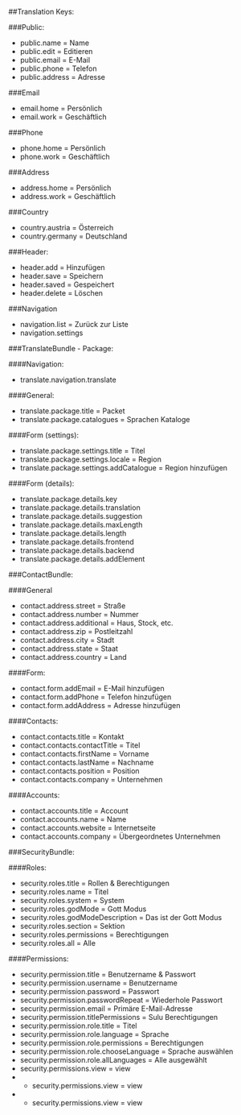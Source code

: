 ##Translation Keys:

###Public:
* public.name = Name
* public.edit = Editieren
* public.email = E-Mail
* public.phone = Telefon
* public.address = Adresse

###Email
* email.home = Persönlich
* email.work = Geschäftlich

###Phone
* phone.home = Persönlich
* phone.work = Geschäftlich

###Address
* address.home = Persönlich
* address.work = Geschäftlich

###Country
* country.austria = Österreich
* country.germany = Deutschland

###Header:
* header.add = Hinzufügen
* header.save = Speichern
* header.saved = Gespeichert
* header.delete = Löschen

###Navigation
* navigation.list = Zurück zur Liste
* navigation.settings

###TranslateBundle - Package:

####Navigation:
* translate.navigation.translate

####General:
* translate.package.title = Packet
* translate.package.catalogues = Sprachen Kataloge

####Form (settings):
* translate.package.settings.title = Titel
* translate.package.settings.locale = Region
* translate.package.settings.addCatalogue = Region hinzufügen

####Form (details):
* translate.package.details.key
* translate.package.details.translation
* translate.package.details.suggestion
* translate.package.details.maxLength
* translate.package.details.length
* translate.package.details.frontend
* translate.package.details.backend
* translate.package.details.addElement

###ContactBundle:

####General
* contact.address.street = Straße
* contact.address.number = Nummer
* contact.address.additional = Haus, Stock, etc.
* contact.address.zip = Postleitzahl
* contact.address.city = Stadt
* contact.address.state = Staat
* contact.address.country = Land

####Form:
* contact.form.addEmail = E-Mail hinzufügen
* contact.form.addPhone = Telefon hinzufügen
* contact.form.addAddress = Adresse hinzufügen

####Contacts:
* contact.contacts.title = Kontakt
* contact.contacts.contactTitle = Titel
* contact.contacts.firstName = Vorname
* contact.contacts.lastName = Nachname
* contact.contacts.position = Position
* contact.contacts.company = Unternehmen

####Accounts:
* contact.accounts.title = Account
* contact.accounts.name = Name
* contact.accounts.website = Internetseite
* contact.accounts.company = Übergeordnetes Unternehmen

###SecurityBundle:

####Roles:
* security.roles.title = Rollen & Berechtigungen
* security.roles.name = Titel
* security.roles.system = System
* security.roles.godMode = Gott Modus
* security.roles.godModeDescription = Das ist der Gott Modus
* security.roles.section = Sektion
* security.roles.permissions = Berechtigungen
* security.roles.all = Alle

####Permissions:
* security.permission.title = Benutzername & Passwort
* security.permission.username = Benutzername
* security.permission.password = Passwort
* security.permission.passwordRepeat = Wiederhole Passwort
* security.permission.email = Primäre E-Mail-Adresse
* security.permission.titlePermissions = Sulu Berechtigungen
* security.permission.role.title = Titel
* security.permission.role.language = Sprache
* security.permission.role.permissions = Berechtigungen
* security.permission.role.chooseLanguage = Sprache auswählen
* security.permission.role.allLanguages = Alle ausgewählt
* security.permissions.view = view
* * security.permissions.view = view
* * security.permissions.view = view

